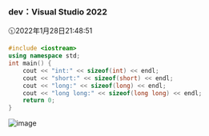 ### dev：Visual Studio 2022
🕥2022年1月28日21:48:51
```C++
#include <iostream>
using namespace std;
int main() {
	cout << "int:" << sizeof(int) << endl;
	cout << "short:" << sizeof(short) << endl;
	cout << "long:" << sizeof(long) << endl;
	cout << "long long:" << sizeof(long long) << endl;
	return 0;
}
```
![image](https://user-images.githubusercontent.com/39286292/151570384-3b920ecb-f639-4d20-9e54-ac20ec0a1b50.png)

